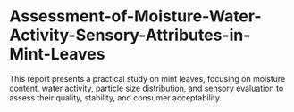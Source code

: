 # Assessment-of-Moisture-Water-Activity-Sensory-Attributes-in-Mint-Leaves
This report presents a practical study on mint leaves, focusing on moisture content, water activity, particle size distribution, and sensory evaluation to assess their quality, stability, and consumer acceptability.
